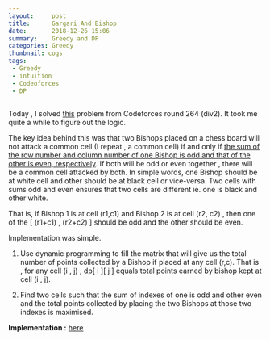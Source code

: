```yaml
---
layout:     post
title:      Gargari And Bishop
date:       2018-12-26 15:06
summary:    Greedy and DP
categories: Greedy
thumbnail: cogs
tags:
 - Greedy
 - intuition
 - Codeoforces
 - DP
---
```


Today , I solved [this](https://codeforces.com/contest/463/problem/C) problem from Codeforces round 264 (div2).
It took me quite a while to figure out the logic.

The key idea behind this was that two Bishops placed on a chess board will not attack a common cell (I repeat , a common cell) 
if and only if <ins>the sum of the row number and column number of one Bishop is odd and that of the other is even, respectively</ins>. If both will be odd or even together , there will be a common cell attacked by both.
In simple words, one Bishop should be at white cell and other should be at black cell or vice-versa. Two cells with sums odd and even ensures that two cells are different ie. one is black and other white.

That is, if Bishop 1 is at cell (r1,c1) and Bishop 2 is at cell (r2, c2)  , then one of the [ (r1+c1) , (r2+c2) ] should be odd 
and the other should be even.


Implementation was simple.

1. Use dynamic programming to fill the matrix that will give us the total number of points collected by a Bishop if placed at any cell    (r,c). That is , for any cell (i , j) , dp[ i ][ j ] equals total points earned by bishop kept at cell (i , j).

2. Find two cells such that the sum of indexes of one is odd and other even and the total points collected by placing the two Bishops at those  two indexes is maximised.


**Implementation :** [here](https://ideone.com/RtyF3o)
